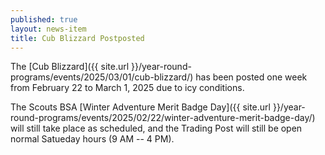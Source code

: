 ```yaml
---
published: true
layout: news-item
title: Cub Blizzard Postposted
---
```


The [Cub Blizzard]({{ site.url }}/year-round-programs/events/2025/03/01/cub-blizzard/) has been posted one week from February 22 to March 1, 2025 due to icy conditions.

The Scouts BSA [Winter Adventure Merit Badge Day]({{ site.url }}/year-round-programs/events/2025/02/22/winter-adventure-merit-badge-day/) will still take place as scheduled, and the Trading Post will still be open normal Satueday hours (9 AM -- 4 PM).
